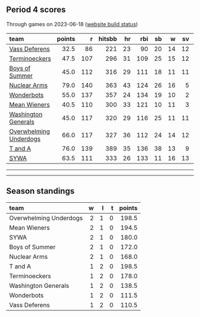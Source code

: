 

## Period 4 scores

Through games on 2023-06-18 ([website build status](https://github.com/brian-bot/pl-site/actions))


|team                   | points|   r| hitsbb| hr| rbi| sb|  w| sv|  so|   era|  whip|
|:----------------------|------:|---:|------:|--:|---:|--:|--:|--:|---:|-----:|-----:|
|[Vass Deferens](./vassdeferens)|   32.5|  86|    221| 23|  90| 20| 14| 12| 188| 4.688| 1.302|
|[Terminoeckers](./terminoeckers)|   47.5| 107|    296| 31| 109| 25| 15| 12| 231| 4.560| 1.341|
|[Boys of Summer](./boysofsummer)|   45.0| 112|    316| 29| 111| 18| 11| 11| 208| 4.043| 1.246|
|[Nuclear Arms](./nucleararms)|   79.0| 140|    363| 43| 124| 26| 16|  5| 186| 3.271| 1.204|
|[Wonderbots](./wonderbots)|   55.0| 137|    357| 24| 134| 19| 10|  2| 240| 4.145| 1.234|
|[Mean Wieners](./meanwieners)|   40.5| 110|    300| 33| 121| 10| 11|  3| 186| 4.426| 1.202|
|[Washington Generals](./washingtongenerals)|   45.0| 117|    320| 29| 116| 25| 11| 11| 175| 4.371| 1.320|
|[Overwhelming Underdogs](./overwhelmingunderdogs)|   66.0| 117|    327| 36| 112| 24| 14| 12| 164| 3.503| 1.114|
|[T and A](./tanda)     |   76.0| 139|    389| 35| 136| 38| 13|  9| 220| 3.839| 1.261|
|[SYWA](./sywa)         |   63.5| 111|    333| 26| 133| 11| 16| 13| 211| 3.907| 1.235|

* * *
* * *

## Season standings


|team                   |  w|  l|  t| points|
|:----------------------|--:|--:|--:|------:|
|Overwhelming Underdogs |  2|  1|  0|  198.5|
|Mean Wieners           |  2|  1|  0|  194.5|
|SYWA                   |  2|  1|  0|  180.0|
|Boys of Summer         |  2|  1|  0|  172.0|
|Nuclear Arms           |  2|  1|  0|  168.0|
|T and A                |  1|  2|  0|  198.5|
|Terminoeckers          |  1|  2|  0|  178.0|
|Washington Generals    |  1|  2|  0|  138.5|
|Wonderbots             |  1|  2|  0|  111.5|
|Vass Deferens          |  1|  2|  0|  110.5|


